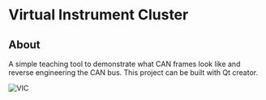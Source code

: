 # Virtual Instrument Cluster

## About
A simple teaching tool to demonstrate what CAN frames look like and reverse engineering the CAN bus. This project can be built with Qt creator.

![VIC](https://user-images.githubusercontent.com/22214754/136681468-4255d51f-7abf-49de-8159-b6ea7213ec28.gif)

